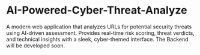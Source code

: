 # AI-Powered-Cyber-Threat-Analyze
A modern web application that analyzes URLs for potential security threats using AI-driven assessment. Provides real-time risk scoring, threat verdicts, and technical insights with a sleek, cyber-themed interface.
The Backend will be developed soon.
